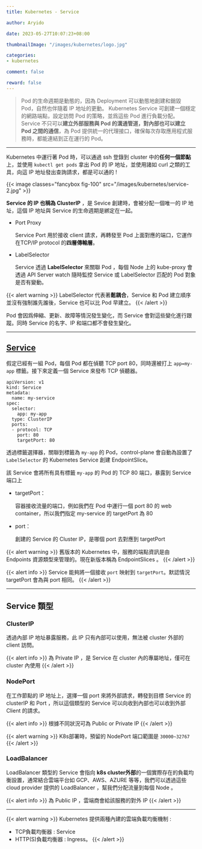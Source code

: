 ```yaml
---
title: Kubernetes - Service

author: Aryido

date: 2023-05-27T10:07:23+08:00

thumbnailImage: "/images/kubernetes/logo.jpg"

categories:
- kubernetes

comment: false

reward: false
---
```

<!--BODY-->
> Pod 的生命週期是動態的，因為 Deployment 可以動態地創建和銷毀 Pod，自然也伴隨着 IP 地址的更動。 Kubernetes Service 可創建一個穩定的網路端點，設定訪問 Pod 的策略，並爲這些 Pod 進行負載分配。 Service 不只可以**建立外部服務與 Pod 的溝通管道，對內部也可以建立 Pod 之間的通信**，為 Pod 提供統一的代理接口，確保每次存取應用程式服務時，都能連結到正在運行的 Pod。

<!--more-->

---
Kubernetes 中運行著 Pod 時，可以通過 ssh 登錄到 cluster 中的**任何一個節點**上，並使用 ```kubectl get pods``` 拿出 Pod 的 IP 地址，並使用諸如 curl 之類的工具，向這 IP 地址發出查詢請求，都是可以通的 !

{{< image classes="fancybox fig-100" src="/images/kubernetes/service-2.jpg" >}}

**Service 的 IP 也稱為 ClusterIP** ，是 Sevice 創建時，會被分配一個唯一的 IP 地址，這個 IP 地址與 Service 的生命週期是綁定在一起。

- Port Proxy

  Service Port 用於接收 client 請求，再轉發至 Pod 上面對應的端口，它運作在TCP/IP protocol 的**四層傳輸層**。

- LabelSelector

  Service 透過 **LabelSelector** 來關聯 Pod ，每個 Node 上的 kube-proxy 會透過 API Server watch 隨時監控 Service 或 LabelSelector 匹配的 Pod 對象是否有變動。

{{< alert warning >}}
LabelSelector 代表著**鬆耦合**，Service 和 Pod 建立順序並沒有強制誰先誰後，Service 也可以比 Pod 早建立。
{{< /alert >}}

Pod 會因爲伸縮、更新、故障等情況發生變化，而 Service 會對這些變化進行跟蹤。同時 Service 的名字、IP 和端口都不會發生變化。

---

## [Service](https://kubernetes.io/docs/concepts/services-networking/service/)

假定已經有一組 Pod，每個 Pod 都在偵聽 TCP port 80，同時還被打上 ```app=my-app``` 標籤。接下來定義一個 Service 來發布 TCP 偵聽器。

```
apiVersion: v1
kind: Service
metadata:
  name: my-service
spec:
  selector:
    app: my-app
  type: ClusterIP
  ports:
  - protocol: TCP
    port: 80
    targetPort: 80
```

透過標籤選擇器，關聯到標籤為 ```my-app``` 的 Pod，control-plane 會自動為設置了 ```LabelSelector``` 的 Kubernetes Service 創建 EndpointSlice。

該 Service 會將所有具有標籤 ```my-app``` 的 Pod 的 TCP 80 端口，暴露到 Service 端口上
- targetPort：

  容器接收流量的端口，例如我們在 Pod 中運行一個 port 80 的 web container，所以我們指定 my-service 的 targetPort 為 80
- port：

  創建的 Service 的 Cluster IP，是哪個 port 去對應到 targetPort

{{< alert warning >}}
舊版本的 Kubernetes 中，服務的端點資訊是由 Endpoints 資源類型來管理的。現在新版本稱為 EndpointSlices 。
{{< /alert >}}

{{< alert info >}}
Service 能夠將一個接收 ```port``` 映射到 ```targetPort```。默認情況 targetPort 會為與 port 相同。
{{< /alert >}}

---

## Service 類型

### ClusterIP
透過內部 IP 地址暴露服務，此 IP 只有內部可以使用，無法被 cluster 外部的 client 訪問。

{{< alert info >}}
為 Private IP ，是 Service 在 cluster 內的專屬地址，僅可在 cluster 內使用
{{< /alert >}}

### NodePort
在工作節點的 IP 地址上，選擇一個 port 來將外部請求，轉發到目標 Service 的 clusterIP 和 Port ，所以這個類型的 Service 可以向收到內部也可以收到外部 Client 的請求。

{{< alert info >}}
根據不同狀況可為 Public or Private IP
{{< /alert >}}


{{< alert warning >}}
K8s部署時，預留的 NodePort 端口範圍是  ```30000~32767```
{{< /alert >}}

### LoadBalancer
LoadBalancer 類型的 Service 會指向 **k8s cluster外部**的一個實際存在的負載均衡設置，通常結合雲端平台如 GCP、AWS、AZURE 等等，我們可以透過這些 cloud provider 提供的 LoadBalancer ，幫我們分配流量到每個 Node 。

{{< alert info >}}
為 Public IP ，雲端商會給該服務的對外 IP
{{< /alert >}}

---


{{< alert warning >}}
Kubernetes 提供兩種內建的雲端負載均衡機制 :
- TCP負載均衡器 : Service
- HTTP(S)負載均衡器 : Ingress。
{{< /alert >}}





